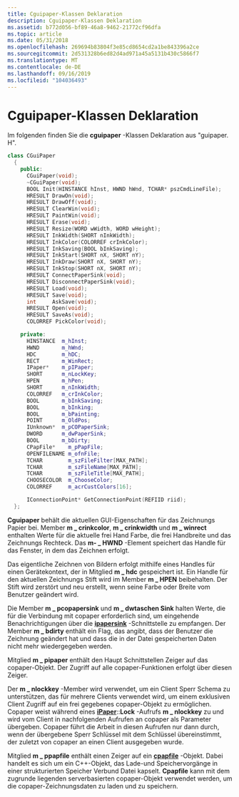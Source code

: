 ```yaml
---
title: Cguipaper-Klassen Deklaration
description: Cguipaper-Klassen Deklaration
ms.assetid: b772d056-bf89-46a8-9462-21772cf96dfa
ms.topic: article
ms.date: 05/31/2018
ms.openlocfilehash: 269694b83804f3e85cd8654cd2a1be843396a2ce
ms.sourcegitcommit: 2d531328b6ed82d4ad971a45a5131b430c5866f7
ms.translationtype: MT
ms.contentlocale: de-DE
ms.lasthandoff: 09/16/2019
ms.locfileid: "104036493"
---
```

# <a name="cguipaper-class-declaration"></a>Cguipaper-Klassen Deklaration

Im folgenden finden Sie die **cguipaper** -Klassen Deklaration aus "guipaper. H".


```C++
class CGuiPaper
  {
    public:
      CGuiPaper(void);
      ~CGuiPaper(void);
      BOOL Init(HINSTANCE hInst, HWND hWnd, TCHAR* pszCmdLineFile);
      HRESULT DrawOn(void);
      HRESULT DrawOff(void);
      HRESULT ClearWin(void);
      HRESULT PaintWin(void);
      HRESULT Erase(void);
      HRESULT Resize(WORD wWidth, WORD wHeight);
      HRESULT InkWidth(SHORT nInkWidth);
      HRESULT InkColor(COLORREF crInkColor);
      HRESULT InkSaving(BOOL bInkSaving);
      HRESULT InkStart(SHORT nX, SHORT nY);
      HRESULT InkDraw(SHORT nX, SHORT nY);
      HRESULT InkStop(SHORT nX, SHORT nY);
      HRESULT ConnectPaperSink(void);
      HRESULT DisconnectPaperSink(void);
      HRESULT Load(void);
      HRESULT Save(void);
      int     AskSave(void);
      HRESULT Open(void);
      HRESULT SaveAs(void);
      COLORREF PickColor(void);

    private:
      HINSTANCE  m_hInst;
      HWND       m_hWnd;
      HDC        m_hDC;
      RECT       m_WinRect;
      IPaper*    m_pIPaper;
      SHORT      m_nLockKey;
      HPEN       m_hPen;
      SHORT      m_nInkWidth;
      COLORREF   m_crInkColor;
      BOOL       m_bInkSaving;
      BOOL       m_bInking;
      BOOL       m_bPainting;
      POINT      m_OldPos;
      IUnknown*  m_pCOPaperSink;
      DWORD      m_dwPaperSink;
      BOOL       m_bDirty;
      CPapFile*    m_pPapFile;
      OPENFILENAME m_ofnFile;
      TCHAR        m_szFileFilter[MAX_PATH];
      TCHAR        m_szFileName[MAX_PATH];
      TCHAR        m_szFileTitle[MAX_PATH];
      CHOOSECOLOR  m_ChooseColor;
      COLORREF     m_acrCustColors[16];

      IConnectionPoint* GetConnectionPoint(REFIID riid);
  };
```



**Cguipaper** behält die aktuellen GUI-Eigenschaften für das Zeichnungs Papier bei. Member **m \_ crinkcolor**, **m \_ crinkwidth** und **m \_ winrect** enthalten Werte für die aktuelle frei Hand Farbe, die frei Handbreite und das Zeichnungs Rechteck. Das **m- \_ HWND** -Element speichert das Handle für das Fenster, in dem das Zeichnen erfolgt.

Das eigentliche Zeichnen von Bildern erfolgt mithilfe eines Handles für einen Gerätekontext, der in Mitglied **m \_ hdc** gespeichert ist. Ein Handle für den aktuellen Zeichnungs Stift wird im Member **m \_ HPEN** beibehalten. Der Stift wird zerstört und neu erstellt, wenn seine Farbe oder Breite vom Benutzer geändert wird.

Die Member **m \_ pcopapersink** und **m \_ dwtaschen Sink** halten Werte, die für die Verbindung mit copaper erforderlich sind, um eingehende Benachrichtigungen über die [**ipapersink**](ipapersink-methods.md) -Schnittstelle zu empfangen. Der Member **m \_ bdirty** enthält ein Flag, das angibt, dass der Benutzer die Zeichnung geändert hat und dass die in der Datei gespeicherten Daten nicht mehr wiedergegeben werden.

Mitglied **m \_ pipaper** enthält den Haupt Schnittstellen Zeiger auf das copaper-Objekt. Der Zugriff auf alle copaper-Funktionen erfolgt über diesen Zeiger.

Der **m \_ nlockkey** -Member wird verwendet, um ein Client Sperr Schema zu unterstützen, das für mehrere Clients verwendet wird, um einem exklusiven Client Zugriff auf ein frei gegebenes copaper-Objekt zu ermöglichen. Copaper weist während eines [**iPaper**](ipaper-methods.md)::**Lock** -Aufrufs **m \_ nlockkey** zu und wird vom Client in nachfolgenden Aufrufen an copaper als Parameter übergeben. Copaper führt die Arbeit in diesen Aufrufen nur dann durch, wenn der übergebene Sperr Schlüssel mit dem Schlüssel übereinstimmt, der zuletzt von copaper an einen Client ausgegeben wurde.

Mitglied **m \_ ppapfile** enthält einen Zeiger auf ein [**cpapfile**](cpapfile-class-and-methods.md) -Objekt. Dabei handelt es sich um ein C++-Objekt, das Lade-und Speichervorgänge in einer strukturierten Speicher Verbund Datei kapselt. **Cpapfile** kann mit dem zugrunde liegenden serverbasierten copaper-Objekt verwendet werden, um die copaper-Zeichnungsdaten zu laden und zu speichern.

 

 





